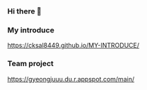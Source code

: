 ### Hi there 👋

### My introduce
https://cksal8449.github.io/MY-INTRODUCE/
### Team project
https://gyeongjuuu.du.r.appspot.com/main/


<!--
**cksal8449/cksal8449** is a ✨ _special_ ✨ repository because its `README.md` (this file) appears on your GitHub profile.

Here are some ideas to get you started:

- 🔭 I’m currently working on ...
- 🌱 I’m currently learning ...
- 👯 I’m looking to collaborate on ...
- 🤔 I’m looking for help with ...
- 💬 Ask me about ...
- 📫 How to reach me: ...
- 😄 Pronouns: ...
- ⚡ Fun fact: ...
-->
